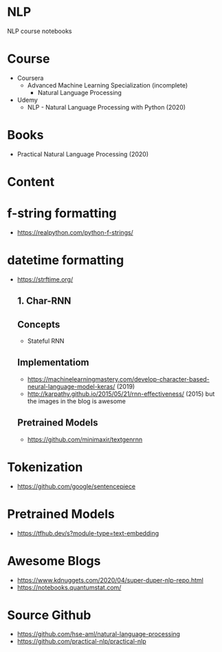 # NLP
NLP course notebooks

# Course
- Coursera
  - Advanced Machine Learning Specialization (incomplete)
    - Natural Language Processing
- Udemy
  - NLP - Natural Language Processing with Python (2020)
 
 # Books
 - Practical Natural Language Processing (2020)

# Content

# f-string formatting
- https://realpython.com/python-f-strings/

# datetime formatting
- https://strftime.org/

  ## 1. Char-RNN
  ## Concepts
  
  - Stateful RNN
  
  ## Implementatiom
  - https://machinelearningmastery.com/develop-character-based-neural-language-model-keras/ (2019)
  - http://karpathy.github.io/2015/05/21/rnn-effectiveness/ (2015) but the images in the blog is awesome
  
  ## Pretrained Models
  - https://github.com/minimaxir/textgenrnn
  
# Tokenization
- https://github.com/google/sentencepiece

# Pretrained Models
- https://tfhub.dev/s?module-type=text-embedding
    
# Awesome Blogs
- https://www.kdnuggets.com/2020/04/super-duper-nlp-repo.html
- https://notebooks.quantumstat.com/

# Source Github
- https://github.com/hse-aml/natural-language-processing
- https://github.com/practical-nlp/practical-nlp
